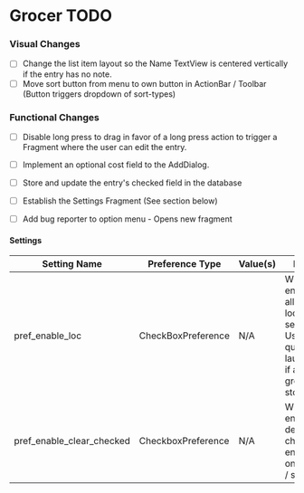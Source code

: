 # Grocer TODO
  
### Visual Changes
- [ ] Change the list item layout so the Name TextView is centered vertically if the entry has no note.
- [ ] Move sort button from menu to own button in ActionBar / Toolbar (Button triggers dropdown of sort-types)

### Functional Changes
- [ ] Disable long press to drag in favor of a long press action to trigger a Fragment where the user can edit the entry.
- [ ] Implement an optional cost field to the AddDialog.
- [ ] Store and update the entry's checked field in the database
- [ ] Establish the Settings Fragment (See section below)
- [ ] Add bug reporter to option menu - Opens new fragment


#### Settings

| Setting Name | Preference Type | Value(s) | Desc. |
| ------------ | --------------- | -------- | ----- |
| pref_enable_loc | CheckBoxPreference | N/A | When enabled, allows location services. Used for quick launching if at grocery store. |
| pref_enable_clear_checked | CheckboxPreference | N/A | When enabled, deletes checked entries on reload / sort. |
